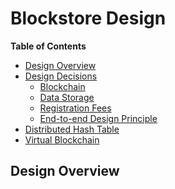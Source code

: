 # Blockstore Design

__Table of Contents__

- [Design Overview](<#overview>)
- [Design Decisions](<#tradeoffs>)
    - [Blockchain](#blockchain)
    - [Data Storage](#data)
    - [Registration Fees](#miners)
    - [End-to-end Design Principle](#e2e)
- [Distributed Hash Table](<#dht>)
- [Virtual Blockchain](<#virtual>)
    


## Design Overview
<a name="overview"/>